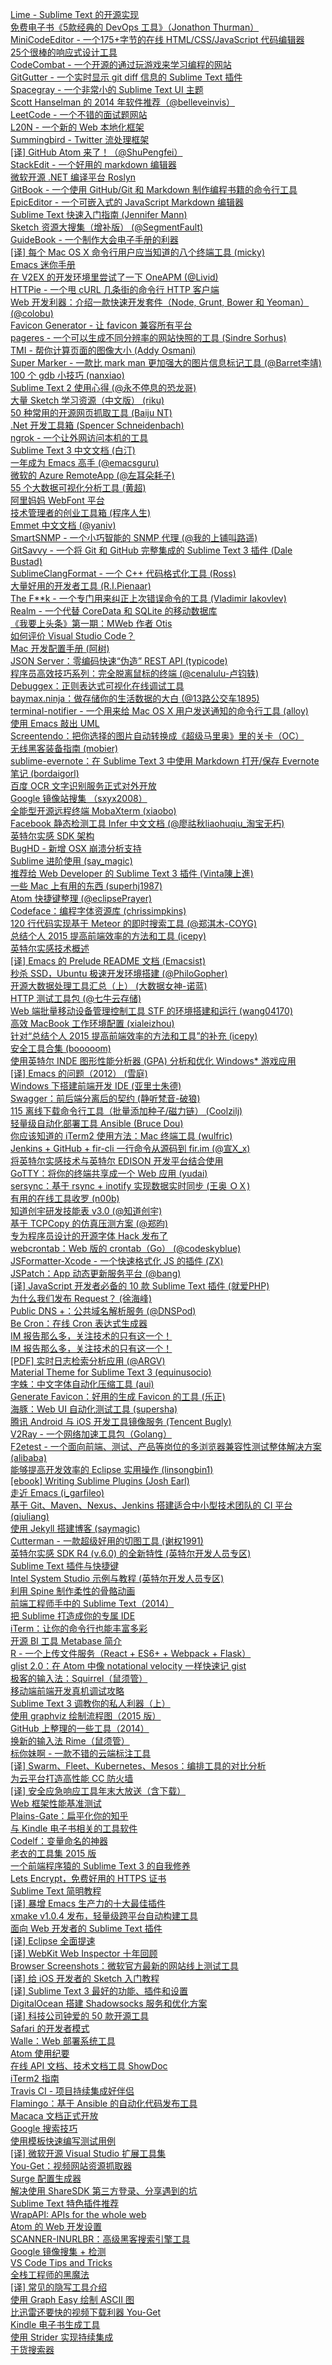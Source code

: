 [Lime - Sublime Text 的开源实现](http://weekly.manong.io/bounce?url=https%3A%2F%2Fgithub.com%2Fquarnster%2Flime&aid=110&nid=7)  
[免费电子书《5款经典的 DevOps 工具》（Jonathon Thurman）](http://weekly.manong.io/bounce?url=http%3A%2F%2Fvdisk.weibo.com%2Fs%2FG-kaugh6K4Yl&aid=192&nid=10)  
[MiniCodeEditor - 一个175+字节的在线 HTML/CSS/JavaScript 代码编辑器](http://weekly.manong.io/bounce?url=http%3A%2F%2Fxem.github.io%2FminiCodeEditor%2F&aid=282&nid=13)  
[25个很棒的响应式设计工具](http://weekly.manong.io/bounce?url=http%3A%2F%2Fwww.creativebloq.com%2Fresponsive-design-tools-8134180&aid=323&nid=14)  
[CodeCombat - 一个开源的通过玩游戏来学习编程的网站](http://weekly.manong.io/bounce?url=https%3A%2F%2Fgithub.com%2Fcodecombat%2Fcodecombat&aid=381&nid=17)  
[GitGutter - 一个实时显示 git diff 信息的 Sublime Text 插件](http://weekly.manong.io/bounce?url=https%3A%2F%2Fgithub.com%2Fjisaacks%2FGitGutter&aid=413&nid=18)  
[Spacegray - 一个非常小的 Sublime Text UI 主题](http://weekly.manong.io/bounce?url=http%3A%2F%2Fkkga.github.io%2Fspacegray%2F&aid=414&nid=18)  
[Scott Hanselman 的 2014 年软件推荐（@belleveinvis）](http://weekly.manong.io/bounce?url=http%3A%2F%2Ftypeof.net%2Fc%2Fcn-scott-hanselmans-2014-ultimate-developer-and-power-user-s-tool-list-for-windows.html&aid=440&nid=19)  
[LeetCode - 一个不错的面试题网站](http://weekly.manong.io/bounce?url=http%3A%2F%2Fleetcode.com%2F&aid=448&nid=19)  
[L20N - 一个新的 Web 本地化框架](http://weekly.manong.io/bounce?url=http%3A%2F%2Fl20n.org%2F&aid=449&nid=19)  
[Summingbird - Twitter 流处理框架](http://weekly.manong.io/bounce?url=https%3A%2F%2Fgithub.com%2Ftwitter%2Fsummingbird&aid=452&nid=19)  
[[译] GitHub Atom 来了！（@ShuPengfei）](http://weekly.manong.io/bounce?url=http%3A%2F%2Fstormslowly.github.io%2Feditor%2F2014%2F03%2F03%2Fcheck-out-ATOM.html&aid=658&nid=23)  
[StackEdit - 一个好用的 markdown 编辑器](http://weekly.manong.io/bounce?url=https%3A%2F%2Fstackedit.io%2F&aid=669&nid=23)  
[微软开源 .NET 编译平台 Roslyn](http://weekly.manong.io/bounce?url=http%3A%2F%2Froslyn.codeplex.com%2F&aid=892&nid=26)  
[GitBook - 一个使用 GitHub/Git 和 Markdown 制作编程书籍的命令行工具](http://weekly.manong.io/bounce?url=http%3A%2F%2Fwww.gitbook.io%2F&aid=893&nid=26)  
[EpicEditor - 一个可嵌入式的 JavaScript Markdown 编辑器](http://weekly.manong.io/bounce?url=http%3A%2F%2Fepiceditor.com%2F&aid=894&nid=26)  
[Sublime Text 快速入门指南 (Jennifer Mann)](http://weekly.manong.io/bounce?url=http%3A%2F%2Fjennifermann.ghost.io%2Fa-quick-guide-to-sublime-text%2F&aid=961&nid=28)  
[Sketch 资源大搜集（增补版） (@SegmentFault)](http://weekly.manong.io/bounce?url=http%3A%2F%2Fsegmentfault.com%2Fa%2F1190000000472631&aid=962&nid=28)  
[GuideBook - 一个制作大会电子手册的利器](http://weekly.manong.io/bounce?url=http%3A%2F%2Fguidebook.com%2F&aid=997&nid=29)  
[[译] 每个 Mac OS X 命令行用户应当知道的八个终端工具 (micky)](http://weekly.manong.io/bounce?url=http%3A%2F%2Faimijia.net%2F2014%2F05%2Feach-mac-os-x-command-line-users-should-be-aware-of-the-eight-terminal-tool%2F&aid=1060&nid=31)  
[Emacs 迷你手册](http://weekly.manong.io/bounce?url=http%3A%2F%2Ftuhdo.github.io%2Femacs-tutor.html&aid=1315&nid=40)  
[在 V2EX 的开发环境里尝试了一下 OneAPM (@Livid)](http://weekly.manong.io/bounce?url=http%3A%2F%2Fwww.v2ex.com%2Ft%2F125736&aid=1327&nid=41)  
[HTTPie - 一个甩 cURL 几条街的命令行 HTTP 客户端](http://weekly.manong.io/bounce?url=https%3A%2F%2Fgithub.com%2Fjakubroztocil%2Fhttpie&aid=1345&nid=41)  
[Web 开发利器：介绍一款快速开发套件（Node, Grunt, Bower 和 Yeoman） (@colobu)](http://weekly.manong.io/bounce?url=http%3A%2F%2Fcolobu.com%2F2014%2F08%2F29%2Fmodern-web-development-tools%2F&aid=1411&nid=43)  
[Favicon Generator - 让 favicon 兼容所有平台](http://weekly.manong.io/bounce?url=http%3A%2F%2Frealfavicongenerator.net%2F&aid=1439&nid=44)  
[pageres - 一个可以生成不同分辨率的网站快照的工具 (Sindre Sorhus)](http://weekly.manong.io/bounce?url=https%3A%2F%2Fgithub.com%2Fsindresorhus%2Fpageres&aid=1544&nid=48)  
[TMI - 帮你计算页面的图像大小 (Addy Osmani)](http://weekly.manong.io/bounce?url=https%3A%2F%2Fgithub.com%2Faddyosmani%2Ftmi&aid=1611&nid=50)  
[Super Marker - 一款比 mark man 更加强大的图片信息标记工具 (@Barret李靖)](http://weekly.manong.io/bounce?url=http%3A%2F%2Fbarretlee.github.io%2FSuperMarker%2Findex_cn.html&aid=1645&nid=51)  
[100 个 gdb 小技巧 (nanxiao)](http://weekly.manong.io/bounce?url=https%3A%2F%2Fgithub.com%2Fhellogcc%2F100-gdb-tips&aid=1696&nid=53)  
[Sublime Text 2 使用心得 (@永不停息的恐龙哥)](http://weekly.manong.io/bounce?url=http%3A%2F%2Fandrewliu.tk%2F2014%2F11%2F25%2FSublime-Text-3%25E4%25BD%25BF%25E7%2594%25A8%25E5%25BF%2583%25E5%25BE%2597%2F&aid=1697&nid=53)  
[大量 Sketch 学习资源（中文版） (riku)](http://weekly.manong.io/bounce?url=https%3A%2F%2Fgitcafe.com%2Friku%2FAwesome-Sketch&aid=1853&nid=59)  
[50 种常用的开源网页抓取工具 (Baiju NT)](http://weekly.manong.io/bounce?url=http%3A%2F%2Fwww.bigdata-madesimple.com%2Ftop-50-open-source-web-crawlers-for-data-mining%2F&aid=1878&nid=60)  
[.Net 开发工具箱 (Spencer Schneidenbach)](http://weekly.manong.io/bounce?url=http%3A%2F%2Fschneids.net%2Fessential-net-dev-tools%2F&aid=1880&nid=60)  
[ngrok - 一个让外网访问本机的工具](http://weekly.manong.io/bounce?url=https%3A%2F%2Fngrok.com%2F&aid=1884&nid=60)  
[Sublime Text 3 中文文档 (白汀)](http://weekly.manong.io/bounce?url=http%3A%2F%2Ffeliving.github.io%2FSublime-Text-3-Documentation%2F&aid=1911&nid=61)  
[一年成为 Emacs 高手 (@emacsguru)](http://weekly.manong.io/bounce?url=https%3A%2F%2Fgithub.com%2Fredguardtoo%2Fmastering-emacs-in-one-year-guide%2Fblob%2Fmaster%2Fguide-zh.org&aid=1915&nid=61)  
[微软的 Azure RemoteApp (@左耳朵耗子)](http://weekly.manong.io/bounce?url=http%3A%2F%2Fweibo.com%2Fp%2F1001603815011121291799&aid=1931&nid=61)  
[55 个大数据可视化分析工具 (黄超)](http://weekly.manong.io/bounce?url=http%3A%2F%2Fwww.36dsj.com%2Farchives%2F24173&aid=1956&nid=62)  
[阿里妈妈 WebFont 平台](http://weekly.manong.io/bounce?url=http%3A%2F%2Ficonfont.cn%2Fwebfont%2F&aid=1960&nid=62)  
[技术管理者的创业工具箱 (程序人生)](http://weekly.manong.io/bounce?url=http%3A%2F%2Fmp.weixin.qq.com%2Fs%3F__biz%3DMzA3NDM0ODQwMw%3D%3D%26mid%3D206233749%26idx%3D1%26sn%3D775d435c48db5eac47037f7721d426e6&aid=1987&nid=63)  
[Emmet 中文文档 (@yaniv)](http://weekly.manong.io/bounce?url=http%3A%2F%2Fyanxyz.github.io%2Femmet-docs%2F&aid=1992&nid=63)  
[SmartSNMP - 一个小巧智能的 SNMP 代理 (@我的上铺叫路遥)](http://weekly.manong.io/bounce?url=https%3A%2F%2Fgithub.com%2Fcredosemi%2Fsmartsnmp&aid=1999&nid=63)  
[GitSavvy - 一个将 Git 和 GitHub 完整集成的 Sublime Text 3 插件 (Dale Bustad)](http://weekly.manong.io/bounce?url=https%3A%2F%2Fgithub.com%2Fdivmain%2FGitSavvy&aid=2031&nid=64)  
[SublimeClangFormat - 一个 C++ 代码格式化工具 (Ross)](http://weekly.manong.io/bounce?url=https%3A%2F%2Fgithub.com%2Frosshemsley%2FSublimeClangFormat&aid=2073&nid=65)  
[大量好用的开发者工具 (R.I.Pienaar)](http://weekly.manong.io/bounce?url=https%3A%2F%2Fgithub.com%2Fripienaar%2Ffree-for-dev&aid=2079&nid=65)  
[The F**k - 一个专门用来纠正上次错误命令的工具 (Vladimir Iakovlev)](http://weekly.manong.io/bounce?url=https%3A%2F%2Fgithub.com%2Fnvbn%2Fthefuck&aid=2151&nid=67)  
[Realm - 一个代替 CoreData 和 SQLite 的移动数据库](http://weekly.manong.io/bounce?url=http%3A%2F%2Frealm.io%2F&aid=2149&nid=67)  
[《我要上头条》第一期：MWeb 作者 Otis](http://weekly.manong.io/bounce?url=http%3A%2F%2Ftoutiao.io%2Fs%2Fgicn&aid=2166&nid=68)  
[如何评价 Visual Studio Code？](http://weekly.manong.io/bounce?url=http%3A%2F%2Fwww.zhihu.com%2Fquestion%2F29984607&aid=2226&nid=69)  
[Mac 开发配置手册 (阿树)](http://weekly.manong.io/bounce?url=http%3A%2F%2Faaaaaashu.gitbooks.io%2Fmac-dev-setup%2Fcontent%2F&aid=2270&nid=70)  
[JSON Server：零编码快速“伪造” REST API (typicode)](http://weekly.manong.io/bounce?url=https%3A%2F%2Fgithub.com%2Ftypicode%2Fjson-server&aid=2280&nid=70)  
[程序员高效技巧系列：完全脱离鼠标的终端 (@cenalulu-卢钧轶)](http://weekly.manong.io/bounce?url=http%3A%2F%2Fcenalulu.github.io%2Flinux%2Fprofessional-tmux-skills%2F&aid=2332&nid=71)  
[Debuggex：正则表达式可视化在线调试工具](http://weekly.manong.io/bounce?url=https%3A%2F%2Fwww.debuggex.com%2F&aid=2397&nid=72)  
[baymax.ninja：做存储你的生活数据的大白 (@13路公交车1895)](http://weekly.manong.io/bounce?url=http%3A%2F%2Fbaymax.ninja%2F&aid=2408&nid=72)  
[terminal-notifier - 一个用来给 Mac OS X 用户发送通知的命令行工具 (alloy)](http://weekly.manong.io/bounce?url=https%3A%2F%2Fgithub.com%2Falloy%2Fterminal-notifier&aid=2463&nid=73)  
[使用 Emacs 敲出 UML](http://weekly.manong.io/bounce?url=http%3A%2F%2Farchive.3zso.com%2Farchives%2Fplantuml-quickstart.html&aid=2518&nid=74)  
[Screentendo：把你选择的图片自动转换成《超级马里奥》里的关卡（OC）](http://weekly.manong.io/bounce?url=https%3A%2F%2Fgithub.com%2FAaronRandall%2FScreentendo&aid=2529&nid=74)  
[无线黑客装备指南 (mobier)](http://weekly.manong.io/bounce?url=http%3A%2F%2Fwww.freebuf.com%2Ftools%2F68747.html&aid=2521&nid=74)  
[sublime-evernote：在 Sublime Text 3 中使用 Markdown 打开/保存 Evernote 笔记 (bordaigorl)](http://weekly.manong.io/bounce?url=https%3A%2F%2Fgithub.com%2Fbordaigorl%2Fsublime-evernote&aid=2532&nid=74)  
[百度 OCR 文字识别服务正式对外开放](http://weekly.manong.io/bounce?url=http%3A%2F%2Fapistore.baidu.com%2Fapiworks%2Fservicedetail%2F146.html&aid=2534&nid=74)  
[Google 镜像站搜集 （sxyx2008）](http://weekly.manong.io/bounce?url=https%3A%2F%2Fgithub.com%2Fsxyx2008%2FDevArticles%2Fissues%2F99&aid=2487&nid=74)  
[全能型开源远程终端 MobaXterm (xiaobo)](http://weekly.manong.io/bounce?url=http%3A%2F%2Fjingxuan.io%2F%3Fp%3D182&aid=2569&nid=75)  
[Facebook 静态检测工具 Infer 中文文档 (@廖祜秋liaohuqiu_淘宝无朽)](http://weekly.manong.io/bounce?url=http%3A%2F%2Finfer.liaohuqiu.net%2F&aid=2572&nid=75)  
[英特尔实感 SDK 架构](http://weekly.manong.io/bounce?url=https%3A%2F%2Fsoftware.intel.com%2Fzh-cn%2Farticles%2Fintel-realsense-sdk-architecture%3Futm_source%3DMaNong%26utm_medium%3DNewsletter%26utm_campaign%3DRS_PRC_Q2-15_Manong&aid=2580&nid=75)  
[BugHD - 新增 OSX 崩溃分析支持](http://weekly.manong.io/bounce?url=http%3A%2F%2Fbughd.com%2F&aid=2252&nid=75)  
[Sublime 进阶使用 (say_magic)](http://weekly.manong.io/bounce?url=http%3A%2F%2Fblog.saymagic.cn%2F2015%2F06%2F20%2Fwrite-blog-by-sublime.html&aid=2655&nid=76)  
[推荐给 Web Developer 的 Sublime Text 3 插件 (Vinta陳上進)](http://weekly.manong.io/bounce?url=http%3A%2F%2Fvinta.ws%2Fcode%2Fmust-have-sublime-text-packages.html&aid=2656&nid=76)  
[一些 Mac 上有用的东西 (superhj1987)](http://weekly.manong.io/bounce?url=https%3A%2F%2Fgithub.com%2Fsuperhj1987%2Fmac_useful_things&aid=2665&nid=76)  
[Atom 快捷键整理 (@eclipsePrayer)](http://weekly.manong.io/bounce?url=https%3A%2F%2Fgithub.com%2Ffutantan%2Fatom&aid=2703&nid=77)  
[Codeface：编程字体资源库 (chrissimpkins)](http://weekly.manong.io/bounce?url=https%3A%2F%2Fgithub.com%2Fchrissimpkins%2Fcodeface&aid=2725&nid=77)  
[120 行代码实现基于 Meteor 的即时搜索工具 (@郑淇木-COYG)](http://weekly.manong.io/bounce?url=http%3A%2F%2Fzhengqm.github.io%2Fcode%2F2015%2F06%2F26%2Finstant-search-in-meteor%2F&aid=2704&nid=77)  
[总结个人 2015 提高前端效率的方法和工具 (icepy)](http://weekly.manong.io/bounce?url=http%3A%2F%2Flcepy.github.io%2F2015%2F07%2F14%2F2015%25E5%25B9%25B4%25E5%2589%258D%25E7%25AB%25AF%25E6%258F%2590%25E9%25AB%2598%25E6%2595%2588%25E7%258E%2587%25E7%259A%2584%25E5%25B8%25B8%25E7%2594%25A8%25E5%25B7%25A5%25E5%2585%25B7%2F&aid=2944&nid=80)  
[英特尔实感技术概述](http://weekly.manong.io/bounce?url=https%3A%2F%2Fsoftware.intel.com%2Fzh-cn%2Farticles%2Frealsense-overview%3Futm_source%3Dmanong%26utm_medium%3DNewsletter%26utm_campaign%3DGameDev_PRC_Q315_Manong&aid=2947&nid=80)  
[[译] Emacs 的 Prelude README 文档 (Emacsist)](http://weekly.manong.io/bounce?url=http%3A%2F%2Femacsist.github.io%2F2015%2F07%2F09%2F%25E7%25BF%25BB%25E8%25AF%2591-Emacs%25E7%259A%2584prelude-READMD%25E6%2596%2587%25E6%25A1%25A3%2F&aid=2969&nid=80)  
[秒杀 SSD，Ubuntu 极速开发环境搭建 (@PhiloGopher)](http://weekly.manong.io/bounce?url=http%3A%2F%2Fwww.philo.top%2F2015%2F07%2F21%2FUbuntuDevEnv%2F&aid=3035&nid=81)  
[开源大数据处理工具汇总（上） (大数据女神-诺蓝)](http://weekly.manong.io/bounce?url=http%3A%2F%2Fwww.36dsj.com%2Farchives%2F24852&aid=3051&nid=81)  
[HTTP 测试工具包 (@七牛云存储)](http://weekly.manong.io/bounce?url=https%3A%2F%2Fgithub.com%2Fqiniu%2Fhttptest.v1&aid=3063&nid=81)  
[Web 端批量移动设备管理控制工具 STF 的环境搭建和运行 (wang04170)](http://weekly.manong.io/bounce?url=https%3A%2F%2Ftesterhome.com%2Ftopics%2F2988&aid=3056&nid=81)  
[高效 MacBook 工作环境配置 (xialeizhou)](http://weekly.manong.io/bounce?url=http%3A%2F%2Fwww.xialeizhou.com%2F%3Fp%3D71&aid=3112&nid=82)  
[针对“总结个人 2015 提高前端效率的方法和工具”的补充 (icepy)](http://weekly.manong.io/bounce?url=http%3A%2F%2Ficepy.github.io%2F2015%2F08%2F03%2F%25E9%2592%2588%25E5%25AF%25B92015%25E5%25B9%25B4%25E5%2589%258D%25E7%25AB%25AF%25E6%258F%2590%25E9%25AB%2598%25E6%2595%2588%25E7%258E%2587%25E7%259A%2584%25E5%25B7%25A5%25E5%2585%25B7%25E7%259A%2584%25E6%2595%2599%25E7%25A8%258B%25E9%259B%2586%25E5%2590%2588%2F&aid=3114&nid=82)  
[安全工具合集 (booooom)](http://weekly.manong.io/bounce?url=http%3A%2F%2Fwww.codefrom.com%2Ft%2F%25E5%25AE%2589%25E5%2585%25A8%25E5%25B7%25A5%25E5%2585%25B7%25E5%2590%2588%25E9%259B%2586&aid=3140&nid=82)  
[使用英特尔 INDE 图形性能分析器 (GPA) 分析和优化 Windows* 游戏应用](http://weekly.manong.io/bounce?url=https%3A%2F%2Fsoftware.intel.com%2Fzh-cn%2Fandroid%2Farticles%2Fanalyze-and-optimize-windows-game-applications-using-intel-inde-graphics-performance%3Futm_source%3Dmanong%26utm_medium%3DNewsletter%26utm_campaign%3DGameDev_PRC_Q315_Manong&aid=3125&nid=82)  
[[译] Emacs 的问题（2012） (雪庭)](http://weekly.manong.io/bounce?url=http%3A%2F%2Fwww.cnblogs.com%2Fmachine%2Farchive%2F2012%2F11%2F20%2F2779809.html&aid=3144&nid=82)  
[Windows 下搭建前端开发 IDE (亚里士朱德)](http://weekly.manong.io/bounce?url=http%3A%2F%2Fyalishizhude.github.io%2F2015%2F07%2F28%2FmakeIDE%2F&aid=3147&nid=82)  
[Swagger：前后端分离后的契约 (静听梵音-破狼)](http://weekly.manong.io/bounce?url=http%3A%2F%2Fgreengerong.com%2Fblog%2F2015%2F07%2F29%2Fswagger-qian-hou-duan-fen-chi-hou-de-qi-yue%2F&aid=3156&nid=82)  
[115 离线下载命令行工具（批量添加种子/磁力链） (Coolzilj)](http://weekly.manong.io/bounce?url=http%3A%2F%2Fliujin.me%2Fblog%2F2015%2F07%2F29%2Flixian-115%2F&aid=3171&nid=82)  
[轻量级自动化部署工具 Ansible (Bruce Dou)](http://weekly.manong.io/bounce?url=http%3A%2F%2Fblog.eood.cn%2Fthe-ansible&aid=3263&nid=84)  
[你应该知道的 iTerm2 使用方法：Mac 终端工具 (wulfric)](http://weekly.manong.io/bounce?url=http%3A%2F%2Fwulfric.me%2F2015%2F08%2Fiterm2%2F&aid=3296&nid=84)  
[Jenkins + GitHub + fir-cli 一行命令从源码到 fir.im (@宣X_x)](http://weekly.manong.io/bounce?url=http%3A%2F%2Fblog.fir.im%2Fjenkinsgithubfir_cli-xing-ming-ling-cong-yuan-ma-dao-fir-im%2F&aid=3295&nid=84)  
[将英特尔实感技术与英特尔 EDISON 开发平台结合使用](http://weekly.manong.io/bounce?url=https%3A%2F%2Fsoftware.intel.com%2Fzh-cn%2Farticles%2Fusing-intel-realsense-technology-in-combination-with-the-intel-edison-development-platform%3Futm_source%3DManong%26utm_medium%3DNewsletter%26utm_campaign%3DIoT_PRC_Q315_Manong&aid=3306&nid=84)  
[GoTTY：将你的终端共享成一个 Web 应用 (yudai)](http://weekly.manong.io/bounce?url=https%3A%2F%2Fgithub.com%2Fyudai%2Fgotty&aid=3310&nid=84)  
[sersync：基于 rsync + inotify 实现数据实时同步 (王奥 ＯＸ)](http://weekly.manong.io/bounce?url=http%3A%2F%2Fwsgzao.github.io%2Fpost%2Fsersync%2F&aid=3324&nid=84)  
[有用的在线工具收罗 (n00b)](http://weekly.manong.io/bounce?url=http%3A%2F%2Fwww.jmlog.com%2Fonline-tools%2F&aid=3378&nid=85)  
[知道创宇研发技能表 v3.0 (@知道创宇)](http://weekly.manong.io/bounce?url=http%3A%2F%2Fblog.knownsec.com%2FKnownsec_RD_Checklist%2Fv3.0.html&aid=3459&nid=86)  
[基于 TCPCopy 的仿真压测方案 (@郑昀)](http://weekly.manong.io/bounce?url=http%3A%2F%2Fwww.cnblogs.com%2Fzhengyun_ustc%2Fp%2Ftcpcopy.html&aid=3477&nid=86)  
[专为程序员设计的开源字体 Hack 发布了](http://weekly.manong.io/bounce?url=http%3A%2F%2Fsourcefoundry.org%2Fhack%2F&aid=3497&nid=86)  
[webcrontab：Web 版的 crontab（Go） (@codeskyblue)](http://weekly.manong.io/bounce?url=https%3A%2F%2Fgithub.com%2Fcodeskyblue%2Fwebcron&aid=3509&nid=86)  
[JSFormatter-Xcode - 一个快速格式化 JS 的插件 (ZX)](http://weekly.manong.io/bounce?url=https%3A%2F%2Fgithub.com%2Fbumaociyuan%2FJSFormatter-Xcode&aid=3512&nid=86)  
[JSPatch：App 动态更新服务平台 (@bang)](http://weekly.manong.io/bounce?url=http%3A%2F%2Fjspatch.com%2F&aid=3511&nid=86)  
[[译] JavaScript 开发者必备的 10 款 Sublime Text 插件 (就爱PHP)](http://weekly.manong.io/bounce?url=http%3A%2F%2Finfo.9iphp.com%2Fessential-sublime-text-javascript-plugins%2F&aid=3584&nid=87)  
[为什么我们发布 Request？ (徐海峰)](http://weekly.manong.io/bounce?url=https%3A%2F%2Fworktile.com%2Ftech%2Fopensrc%2Fwhy-release-request&aid=3590&nid=87)  
[Public DNS +：公共域名解析服务 (@DNSPod)](http://weekly.manong.io/bounce?url=https%3A%2F%2Fwww.dnspod.cn%2FProducts%2FPublic.DNS&aid=3598&nid=87)  
[Be Cron：在线 Cron 表达式生成器](http://weekly.manong.io/bounce?url=http%3A%2F%2Fjason.hahuachou.com%2Fcron%2Findex.htm&aid=3601&nid=87)  
[IM 报告那么多，关注技术的只有这一个！](http://weekly.manong.io/bounce?url=http%3A%2F%2Fwww.yuntongxun.com%2Fapi%2Fim%2Freport%2F%3Fkw%3Dmnzk07&aid=3527&nid=87)  
[IM 报告那么多，关注技术的只有这一个！](http://weekly.manong.io/bounce?url=http%3A%2F%2Fwww.yuntongxun.com%2Fapi%2Fim%2F%3Fkw%3Dmnzk15&aid=3527&nid=88)  
[[PDF] 实时⽇志检索分析应⽤ (@ARGV)](http://weekly.manong.io/bounce?url=http%3A%2F%2Fvdisk.weibo.com%2Fs%2FFa3bdHsxQ_SJS%3Fhmsr%3Dtoutiao.io%26utm_medium%3Dtoutiao.io%26utm_source%3Dtoutiao.io&aid=3645&nid=88)  
[Material Theme for Sublime Text 3 (equinusocio)](http://weekly.manong.io/bounce?url=https%3A%2F%2Fgithub.com%2Fequinusocio%2Fmaterial-theme%3Fhmsr%3Dtoutiao.io%26utm_medium%3Dtoutiao.io%26utm_source%3Dtoutiao.io&aid=3760&nid=89)  
[字蛛：中文字体自动化压缩工具 (aui)](http://weekly.manong.io/bounce?url=https%3A%2F%2Fgithub.com%2Faui%2Ffont-spider%3Fhmsr%3Dtoutiao.io%26utm_medium%3Dtoutiao.io%26utm_source%3Dtoutiao.io&aid=3777&nid=89)  
[Generate Favicon：好用的生成 Favicon 的工具 (乐正)](http://weekly.manong.io/bounce?url=http%3A%2F%2Fwww.generate-favicon.com%2F%3Fhmsr%3Dtoutiao.io%26utm_medium%3Dtoutiao.io%26utm_source%3Dtoutiao.io&aid=3780&nid=89)  
[海豚：Web UI 自动化测试工具 (supersha)](http://weekly.manong.io/bounce?url=http%3A%2F%2Fdiv.io%2Ftopic%2F1339%3Fhmsr%3Dtoutiao.io%26utm_medium%3Dtoutiao.io%26utm_source%3Dtoutiao.io&aid=3781&nid=89)  
[腾讯 Android 与 iOS 开发工具镜像服务 (Tencent Bugly)](http://weekly.manong.io/bounce?url=http%3A%2F%2Fandroid-mirror.bugly.qq.com%3A8080%2F%3Fhmsr%3Dtoutiao.io%26utm_medium%3Dtoutiao.io%26utm_source%3Dtoutiao.io&aid=3776&nid=89)  
[V2Ray - 一个网络加速工具包（Golang）](http://weekly.manong.io/bounce?url=https%3A%2F%2Fgithub.com%2Fv2ray%2Fv2ray-core%3Fhmsr%3Dtoutiao.io%26utm_medium%3Dtoutiao.io%26utm_source%3Dtoutiao.io&aid=3787&nid=89)  
[F2etest - 一个面向前端、测试、产品等岗位的多浏览器兼容性测试整体解决方案 (alibaba)](http://weekly.manong.io/bounce?url=https%3A%2F%2Fgithub.com%2Falibaba%2Ff2etest%3Fhmsr%3Dtoutiao.io%26utm_medium%3Dtoutiao.io%26utm_source%3Dtoutiao.io&aid=3788&nid=89)  
[能够提高开发效率的 Eclipse 实用操作 (linsongbin1)](http://weekly.manong.io/bounce?url=http%3A%2F%2Fblog.csdn.net%2Flinsongbin1%2Farticle%2Fdetails%2F48954353%3Fhmsr%3Dtoutiao.io%26utm_medium%3Dtoutiao.io%26utm_source%3Dtoutiao.io&aid=3836&nid=90)  
[[ebook] Writing Sublime Plugins (Josh Earl)](http://weekly.manong.io/bounce?url=https%3A%2F%2Fleanpub.com%2Fwriting-sublime-plugins%2Fread%3Fhmsr%3Dtoutiao.io%26utm_medium%3Dtoutiao.io%26utm_source%3Dtoutiao.io&aid=3844&nid=90)  
[走近 Emacs (i_garfileo)](http://weekly.manong.io/bounce?url=http%3A%2F%2Fsegmentfault.com%2Fa%2F1190000003811296%3Fhmsr%3Dtoutiao.io%26utm_medium%3Dtoutiao.io%26utm_source%3Dtoutiao.io&aid=3863&nid=90)  
[基于 Git、Maven、Nexus、Jenkins 搭建适合中小型技术团队的 CI 平台 (qiuliang)](http://weekly.manong.io/bounce?url=http%3A%2F%2Fwww.qiuliang.net%2Ftech%2F2015%2F10%2F02%2Fgit-nexus-jenkins-ci.html%3Fhmsr%3Dtoutiao.io%26utm_medium%3Dtoutiao.io%26utm_source%3Dtoutiao.io&aid=3866&nid=90)  
[使用 Jekyll 搭建博客 (saymagic)](http://weekly.manong.io/bounce?url=http%3A%2F%2Fblog.saymagic.cn%2F2015%2F09%2F30%2Flearn-jekyll.html%3Fhmsr%3Dtoutiao.io%26utm_medium%3Dtoutiao.io%26utm_source%3Dtoutiao.io&aid=3871&nid=90)  
[Cutterman - 一款超级好用的切图工具 (谢权1991)](http://weekly.manong.io/bounce?url=http%3A%2F%2Fxiequan.info%2Fcutterman%25E4%25B8%2580%25E6%25AC%25BE%25E8%25B6%2585%25E7%25BA%25A7%25E5%25A5%25BD%25E7%2594%25A8%25E7%259A%2584%25E5%2588%2587%25E5%259B%25BE%25E5%25B7%25A5%25E5%2585%25B7%2F%3Fhmsr%3Dtoutiao.io%26utm_medium%3Dtoutiao.io%26utm_source%3Dtoutiao.io&aid=3886&nid=90)  
[英特尔实感 SDK R4 (v.6.0) 的全新特性 (英特尔开发人员专区)](http://weekly.manong.io/bounce?url=https%3A%2F%2Fsoftware.intel.com%2Fzh-cn%2Farticles%2Fwhats-new-in-the-intel-realsense-sdk-r4-v60%3Futm_source%3Dmanong%26utm_medium%3DNewsletter%26utm_campaign%3DRealsende_PRC_Q315_Syndication&aid=3834&nid=90)  
[Sublime Text 插件与快捷键](http://weekly.manong.io/bounce?url=https%3A%2F%2Fgithub.com%2FliveNo%2FSublime-Tutorial&aid=3916&nid=91)  
[Intel System Studio 示例与教程 (英特尔开发人员专区)](http://weekly.manong.io/bounce?url=https%3A%2F%2Fsoftware.intel.com%2Fzh-cn%2Farticles%2Fintel-system-studio-tutorials%3Futm_source%3DManong%26utm_medium%3DSyndication%26utm_campaign%3DGameDev_PRC_Q415_Syndication&aid=3922&nid=91)  
[利用 Spine 制作柔性的骨骼动画](http://weekly.manong.io/bounce?url=http%3A%2F%2Fwuzhiwei.net%2Fspine_skinned_animation%2F&aid=3924&nid=91)  
[前端工程师手中的 Sublime Text（2014）](http://weekly.manong.io/bounce?url=http%3A%2F%2Fcabbit.me%2Fsublime-text-front-end-developers%2F&aid=4021&nid=92)  
[把 Sublime 打造成你的专属 IDE](http://weekly.manong.io/bounce?url=http%3A%2F%2Fyalishizhude.github.io%2F2015%2F10%2F20%2Fsublime%2F&aid=4031&nid=92)  
[iTerm：让你的命令行也能丰富多彩](http://weekly.manong.io/bounce?url=http%3A%2F%2Fswiftcafe.io%2F2015%2F07%2F25%2Fiterm%2F&aid=4045&nid=92)  
[开源 BI 工具 Metabase 简介](http://weekly.manong.io/bounce?url=http%3A%2F%2Fwww.jianshu.com%2Fp%2F2qimbD&aid=4022&nid=92)  
[R - 一个上传文件服务（React + ES6+ + Webpack + Flask）](http://weekly.manong.io/bounce?url=http%3A%2F%2Fwww.dongwm.com%2Farchives%2Fr-shang-chuan-wen-jian-fu-wu%2F&aid=4037&nid=92)  
[glist 2.0：在 Atom 中像 notational velocity 一样快速记 gist](http://weekly.manong.io/bounce?url=https%3A%2F%2Fgithub.com%2Fjcouyang%2Fglist&aid=4043&nid=92)  
[极客的输入法：Squirrel（鼠须管）](http://weekly.manong.io/bounce?url=http%3A%2F%2Fforrestchang.github.io%2F2015%2F10%2F31%2Fsquirrel-recommended%2F&aid=4123&nid=93)  
[移动端前端开发真机调试攻略](http://weekly.manong.io/bounce?url=http%3A%2F%2Fwww.anchengjian.com%2Fpost%2F3217ba_8c8e9f1&aid=4173&nid=94)  
[Sublime Text 3 调教你的私人利器（上）](http://weekly.manong.io/bounce?url=http%3A%2F%2Fwww.sheyilin.cn%2F2015%2F05%2Fsublime_text_3_tiao_jiao_ni_de_si_ren_li_qi_1%2F&aid=4202&nid=94)  
[使用 graphviz 绘制流程图（2015 版）](http://weekly.manong.io/bounce?url=http%3A%2F%2Ficodeit.org%2F2015%2F11%2Fusing-graphviz-drawing%2F&aid=4317&nid=95)  
[GitHub 上整理的一些工具（2014）](http://weekly.manong.io/bounce?url=http%3A%2F%2Fsegmentfault.com%2Fq%2F1010000002404545&aid=4375&nid=96)  
[换新的输入法 Rime（鼠须管）](http://weekly.manong.io/bounce?url=http%3A%2F%2Fwww.barretlee.com%2Fblog%2F2015%2F11%2F20%2Fnew-input-methed-rime%2F&aid=4404&nid=96)  
[标你妹啊 - 一款不错的云端标注工具](http://weekly.manong.io/bounce?url=http%3A%2F%2Fwww.biaonimeia.com%2F&aid=4425&nid=96)  
[[译] Swarm、Fleet、Kubernetes、Mesos：编排工具的对比分析](http://weekly.manong.io/bounce?url=http%3A%2F%2Fdockone.io%2Farticle%2F823&aid=4392&nid=96)  
[为云平台打造高性能 CC 防火墙](http://weekly.manong.io/bounce?url=http%3A%2F%2Fmp.weixin.qq.com%2Fs%3F__biz%3DMzA3MzYwNjQ3NA%3D%3D%26mid%3D400727566%26idx%3D2%26sn%3D05ae15a02991b3300bb3b8514c89aab0%26scene%3D2%26srcid%3D11223A6lt2aOjhZngyJWEJ2A%26from%3Dtimeline%26isappinstalled%3D0%23wechat_redirect&aid=4398&nid=96)  
[[译] 安全应急响应工具年末大放送（含下载）](http://weekly.manong.io/bounce?url=http%3A%2F%2Fwww.freebuf.com%2Ftools%2F87400.html&aid=4491&nid=97)  
[Web 框架性能基准测试](http://weekly.manong.io/bounce?url=http%3A%2F%2Fcolobu.com%2F2015%2F11%2F27%2Ftechempower-benchmarks-round11%2F&aid=4510&nid=97)  
[Plains-Gate：扁平化你的知乎](http://weekly.manong.io/bounce?url=https%3A%2F%2Fgithub.com%2FFrizen%2FPlains-Gate&aid=4623&nid=98)  
[与 Kindle 电子书相关的工具软件](http://weekly.manong.io/bounce?url=http%3A%2F%2Fkindlefere.com%2Ftools&aid=4687&nid=99)  
[Codelf：变量命名的神器](http://weekly.manong.io/bounce?url=http%3A%2F%2Funbug.github.io%2Fcodelf%2F&aid=4685&nid=99)  
[老衣的工具集 2015 版](http://weekly.manong.io/bounce?url=http%3A%2F%2Fyimingzhi.net%2F2015%2F12%2Flao-yi-de-gong-ju-ji-2015-ban&aid=4852&nid=101)  
[一个前端程序猿的 Sublime Text 3 的自我修养](http://weekly.manong.io/bounce?url=http%3A%2F%2Fguowenfh.github.io%2F2015%2F12%2F26%2FSublimeText%2F&aid=4866&nid=101)  
[Lets Encrypt，免费好用的 HTTPS 证书](http://weekly.manong.io/bounce?url=https%3A%2F%2Fimququ.com%2Fpost%2Fletsencrypt-certificate.html&aid=4867&nid=101)  
[Sublime Text 简明教程](http://weekly.manong.io/bounce?url=http%3A%2F%2Fblog.saymagic.cn%2F2015%2F01%2F01%2Fsublime_text_concise_course.html&aid=4949&nid=102)  
[[译] 暴增 Emacs 生产力的十大最佳插件](http://weekly.manong.io/bounce?url=http%3A%2F%2Flinux.cn%2Farticle-6891-1.html&aid=5043&nid=103)  
[xmake v1.0.4 发布，轻量级跨平台自动构建工具](http://weekly.manong.io/bounce?url=http%3A%2F%2Fwww.oschina.net%2Fnews%2F69810%2Fxmake-1-0-4&aid=5057&nid=103)  
[面向 Web 开发者的 Sublime Text 插件](http://weekly.manong.io/bounce?url=http%3A%2F%2Fchinagdg.org%2F2016%2F02%2Fttt1-sublime-plugins%2F&aid=5228&nid=105)  
[[译] Eclipse 全面提速](http://weekly.manong.io/bounce?url=http%3A%2F%2Frongmayisheng.com%2Fpost%2Feclipse%25e5%2585%25a8%25e9%259d%25a2%25e6%258f%2590%25e9%2580%259f&aid=5254&nid=105)  
[[译] WebKit Web Inspector 十年回顾](http://weekly.manong.io/bounce?url=http%3A%2F%2Fzhuanlan.zhihu.com%2FFrontendMagazine%2F20563971&aid=5230&nid=105)  
[Browser Screenshots：微软官方最新的网站线上测试工具](http://weekly.manong.io/bounce?url=http%3A%2F%2Fwww.uisdc.com%2Fmicrosoft-website-test-tools&aid=5258&nid=105)  
[[译] 给 iOS 开发者的 Sketch 入门教程](http://weekly.manong.io/bounce?url=http%3A%2F%2Fwww.rockerhx.com%2F2016%2F02%2F02%2F2016-02-02-Sketch-Tutorial-for-iOS-Developers%2F&aid=5304&nid=106)  
[[译] Sublime Text 3 最好的功能、插件和设置](http://weekly.manong.io/bounce?url=http%3A%2F%2Fwww.css88.com%2Farchives%2F5858&aid=5309&nid=106)  
[DigitalOcean 搭建 Shadowsocks 服务和优化方案](http://weekly.manong.io/bounce?url=http%3A%2F%2Fwww.linexy.net%2Farchives%2Fdigitalocean-build-shadowsocks-services-and-optimization-program%2F&aid=5328&nid=106)  
[[译] 科技公司钟爱的 50 款开源工具](http://weekly.manong.io/bounce?url=https%3A%2F%2Fmp.weixin.qq.com%2Fs%3F__biz%3DMjM5MzM3NjM4MA%3D%3D%26mid%3D405458525%26idx%3D1%26sn%3D55df62ed6bd01823806a0f1823f3d09c&aid=5372&nid=107)  
[Safari 的开发者模式](http://weekly.manong.io/bounce?url=https%3A%2F%2Fgithub.com%2Frainyear%2Flolita%2Fissues%2F23&aid=5388&nid=107)  
[Walle：Web 部署系统工具](http://weekly.manong.io/bounce?url=https%3A%2F%2Fgithub.com%2Fmeolu%2Fwalle-web%2Fblob%2Fmaster%2Fdocs%2FREADME-zh.md&aid=5408&nid=107)  
[Atom 使用纪要](http://weekly.manong.io/bounce?url=http%3A%2F%2Fwww.jeffjade.com%2F2016%2F03%2F03%2F2016-03-02-how-to-use-atom%2F&aid=5440&nid=108)  
[在线 API 文档、技术文档工具 ShowDoc](http://weekly.manong.io/bounce?url=http%3A%2F%2Fblog.star7th.com%2F2015%2F11%2F1816.html&aid=5464&nid=108)  
[iTerm2 指南](http://weekly.manong.io/bounce?url=http%3A%2F%2Fwdxtub.com%2F2016%2F03%2F20%2Fiterm2-guide%2F&aid=5606&nid=110)  
[Travis CI - 项目持续集成好伴侣](http://weekly.manong.io/bounce?url=http%3A%2F%2Fswiftcafe.io%2F2016%2F03%2F18%2Ftravis%2F&aid=5610&nid=110)  
[Flamingo：基于 Ansible 的自动化代码发布工具](http://weekly.manong.io/bounce?url=https%3A%2F%2Fgithub.com%2Fgeekwolf%2Fflamingo&aid=5641&nid=110)  
[Macaca 文档正式开放](http://weekly.manong.io/bounce?url=http%3A%2F%2Fcnodejs.org%2Ftopic%2F56f116f3532839c33a99d0bc&aid=5717&nid=111)  
[Google 搜索技巧](http://weekly.manong.io/bounce?url=http%3A%2F%2Fwdxtub.com%2F2016%2F03%2F26%2Fgoogle-tip%2F&aid=5692&nid=111)  
[使用模板快速编写测试用例](http://weekly.manong.io/bounce?url=http%3A%2F%2Ftech.meituan.com%2Ftestcase-templete.html&aid=5716&nid=111)  
[[译] 微软开源 Visual Studio 扩展工具集](http://weekly.manong.io/bounce?url=http%3A%2F%2Fosp.io%2Farchives%2F1744&aid=5730&nid=111)  
[You-Get：视频网站资源抓取器](http://weekly.manong.io/bounce?url=https%3A%2F%2Fgithub.com%2Fsoimort%2Fyou-get&aid=5800&nid=112)  
[Surge 配置生成器](http://weekly.manong.io/bounce?url=https%3A%2F%2Fgithub.com%2Fyourtion%2FSurgeConfigGenerator&aid=5878&nid=113)  
[解决使用 ShareSDK 第三方登录、分享遇到的坑](http://weekly.manong.io/bounce?url=http%3A%2F%2Fblog.treney.com%2Findex.php%2Farchives%2FshareSDK.html&aid=5876&nid=113)  
[Sublime Text 特色插件推荐](http://weekly.manong.io/bounce?url=https%3A%2F%2Fblog.scislab.com%2Fzh%2F2015%2F12%2Fsublime-text-%25E7%2589%25B9%25E8%2589%25B2%25E6%258F%2592%25E4%25BB%25B6%25E6%258E%25A8%25E8%258D%2590-%25EF%25BC%2588%25E9%2580%2582%25E7%2594%25A8%25E4%25BA%25BA%25E7%25BE%25A4-python-java%25EF%25BC%2589%2F&aid=5926&nid=114)  
[WrapAPI: APIs for the whole web](http://weekly.manong.io/bounce?url=https%3A%2F%2Fwrapapi.com&aid=5952&nid=114)  
[Atom 的 Web 开发设置](http://weekly.manong.io/bounce?url=http%3A%2F%2Fzhuanlan.zhihu.com%2Fp%2F20794895&aid=6013&nid=115)  
[SCANNER-INURLBR：高级黑客搜索引擎工具](http://weekly.manong.io/bounce?url=https%3A%2F%2Fgithub.com%2Fgoogleinurl%2FSCANNER-INURLBR&aid=6039&nid=115)  
[Google 镜像搜集 + 检测](http://weekly.manong.io/bounce?url=https%3A%2F%2Fgithub.com%2Fxiaoyu2er%2Fgoogle-mirror-check&aid=6082&nid=116)  
[VS Code Tips and Tricks](http://weekly.manong.io/bounce?url=https%3A%2F%2Fgithub.com%2FMicrosoft%2Fvscode-tips-and-tricks%2Fblob%2Fmaster%2FREADME.md&aid=6117&nid=116)  
[全栈工程师的黑魔法](http://weekly.manong.io/bounce?url=https%3A%2F%2Fgithub.com%2Fphodal%2Ffullstack-toolbox%2Fblob%2Fmaster%2Fdocuments.md&aid=6126&nid=116)  
[[译] 常见的隐写工具介绍](http://weekly.manong.io/bounce?url=http%3A%2F%2Fbobao.360.cn%2Flearning%2Fdetail%2F441.html&aid=6170&nid=117)  
[使用 Graph Easy 绘制 ASCII 图](http://weekly.manong.io/bounce?url=https%3A%2F%2Fcodingstyle.cn%2Ftopics%2F176&aid=6191&nid=117)  
[比迅雷还要快的视频下载利器 You-Get](http://weekly.manong.io/bounce?url=http%3A%2F%2Fcodingpy.com%2Farticle%2Fusing-you-get-to-download-videos%2F&aid=6332&nid=119)  
[Kindle 电子书生成工具](http://weekly.manong.io/bounce?url=http%3A%2F%2Fwww.barretlee.com%2Fblog%2F2016%2F05%2F20%2Fkindle-book-maker%2F&aid=6337&nid=119)  
[使用 Strider 实现持续集成](http://weekly.manong.io/bounce?url=http%3A%2F%2Fwww.dongwm.com%2Farchives%2Fshi-yong-stridershi-xian-chi-xu-ji-cheng%2F&aid=6344&nid=119)  
[干货搜索器](http://weekly.manong.io/bounce?url=https%3A%2F%2Fgithub.com%2Fhujiaweibujidao%2FGank-Alfred-Workflow&aid=6363&nid=119)  
